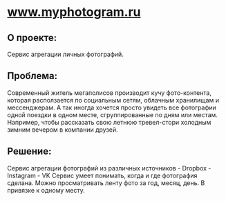 # www.myphotogram.ru

## О проекте:

Сервис агрегации личных фотографий.

## Проблема:

Современный житель мегаполисов производит кучу фото-контента, которая расползается по социальным сетям, облачным хранилищам и мессенджерам. А так иногда хочется просто увидеть все фотографии одной поездки в одном месте, сгруппированные по дням или местам. Например, чтобы рассказать свою летнюю тревел-стори холодным зимним вечером в компании друзей.

## Решение:

Сервис агрегации фотографий из различных источников - Dropbox - Instagram - VK Сервис умеет понимать, когда и где фотография сделана. Можно просматривать ленту фото за год, месяц, день. В привязке к одному месту.

[JHipster]: https://jhipster.github.io/
[Node.js]: https://nodejs.org/
[Bower]: http://bower.io/
[Gulp]: http://gulpjs.com/
[BrowserSync]: http://www.browsersync.io/
[Karma]: http://karma-runner.github.io/
[Jasmine]: http://jasmine.github.io/2.0/introduction.html
[Protractor]: https://angular.github.io/protractor/
